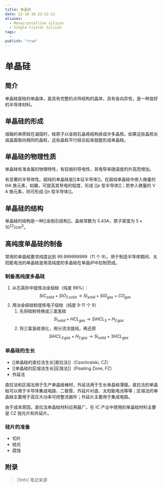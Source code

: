 ```yaml
---
title: 单晶硅
date: 22-10-18 22:52:11
aliases:
  - Monocrystalline silicon
  - Single Crystal Silicon
tags:
  - 
publish: "true"
---
```


# 单晶硅

## 简介

单晶硅是硅的单晶体，是具有完整的点阵结构的晶体，具有各向异性，是一种良好的半导体材料。
## 单晶硅的形成

熔融的单质硅在凝固时，硅原子以金刚石晶格结构排成许多晶核。如果这些晶核长成晶面取向相同的晶粒，这些晶粒平行结合起来就能形成单晶硅。

## 单晶硅的物理性质

单晶硅有准金属的物理特性，有较弱的导电性，其电导率随温度的升高而增加。

有显著的半导体性。超纯的单晶硅是[[本征半导体]]。在超纯单晶硅中掺入微量的 IIIA 族元素，如硼，可提高其导电的程度，形成 [[p 型半导体]]；若参入微量的 V A 族元素，则可形成 [[n 型半导体]]。

## 单晶硅的结构

单晶硅的结构是一种[[金刚石结构]]，晶格常数为 5.43A，原子密度为 $5 \times 10^{22}/cm^{3}$。

## 高纯度单晶硅的制备

常用的单晶硅要求纯度达到 99.999999999（11 个 9）。用于制造半导体期间、太阳能电池的单晶硅是用高纯度的多晶硅在单晶炉中拉制而成。

### 制备高纯度多晶硅

1. 从石英砂中提炼冶金级硅（纯度 98%）：$$SiC_{solid}+SiO_{2\, solid} \to Si_{solid} + SiO_{gas}+CO_{gas}$$
2. 用冶金级硅粉提炼电子级硅（纯度 9-11 个 9）
	1. 先将硅粉转换成三氯氢硅$$Si_{solid}+HCL_{gas}\to SiHCL_{3}+H_{2\, gas}$$
	2. 将三氯氢硅液化，用分流法提纯，再还原$$SiHCL_{3 \, gas}+H_{2\, gas} \to Si_{solid}+3 HCL _{gas}$$

### 单晶硅的生长

- [[单晶硅的直拉法生长|直拉法]]（Czochralski, CZ）
- [[单晶硅的区熔法生长|区熔法]]（Floating Zone, FZ）
- 外延法

直拉法和区熔法用于生产单晶硅棒材，外延法用于生长单晶硅薄膜。直拉法的单晶硅可以用于半导体集成电路、二极管、外延片衬底、太阳能电池等等；区熔法的单晶硅主要用于高压大功率可控整流器件；外延片主要用于集成电路。

由于成本原因，直拉法单晶硅材料应用最广。在 IC 产业中使用的单晶硅材料主要是 CZ 抛光片和外延片。
### 硅片的准备

- 切片
- 抛光
- 腐蚀


## 附录

> [!info] 笔记来源
> 

